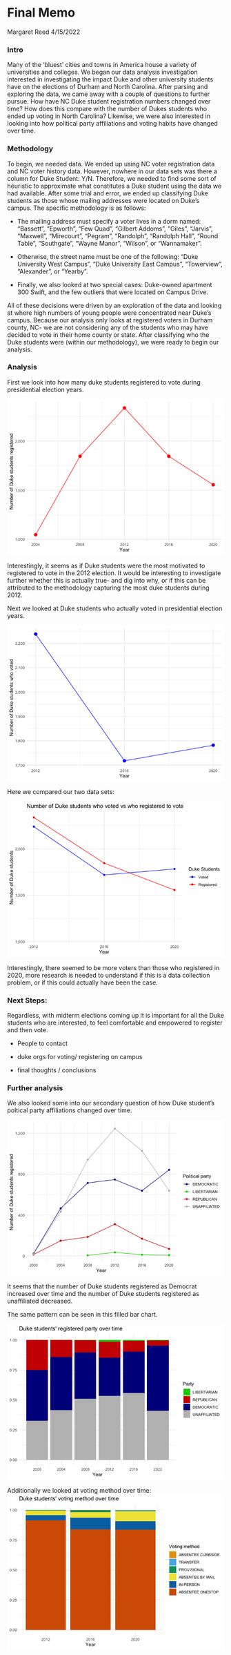 Final Memo
================
Margaret Reed
4/15/2022

### Intro

Many of the ‘bluest’ cities and towns in America house a variety of
universities and colleges. We began our data analysis investigation
interested in investigating the impact Duke and other university
students have on the elections of Durham and North Carolina. After
parsing and exploring the data, we came away with a couple of questions
to further pursue. How have NC Duke student registration numbers changed
over time? How does this compare with the number of Dukes students who
ended up voting in North Carolina? Likewise, we were also interested in
looking into how political party affiliations and voting habits have
changed over time.

### Methodology

To begin, we needed data. We ended up using NC voter registration data
and NC voter history data. However, nowhere in our data sets was there a
column for Duke Student: Y/N. Therefore, we needed to find some sort of
heuristic to approximate what constitutes a Duke student using the data
we had available. After some trial and error, we ended up classifying
Duke students as those whose mailing addresses were located on Duke’s
campus. The specific methodology is as follows:

  - The mailing address must specify a voter lives in a dorm named:
    “Bassett”, “Epworth”, “Few Quad”, “Gilbert Addoms”, “Giles”,
    “Jarvis”, “Maxwell”, “Mirecourt”, “Pegram”, “Randolph”, “Randolph
    Hall”, “Round Table”, “Southgate”, “Wayne Manor”, “Wilson”, or
    “Wannamaker”.

  - Otherwise, the street name must be one of the following: “Duke
    University West Campus”, “Duke University East Campus”, “Towerview”,
    “Alexander”, or “Yearby”.

  - Finally, we also looked at two special cases: Duke-owned apartment
    300 Swift, and the few outliers that were located on Campus Drive.

All of these decisions were driven by an exploration of the data and
looking at where high numbers of young people were concentrated near
Duke’s campus. Because our analysis only looks at registered voters in
Durham county, NC- we are not considering any of the students who may
have decided to vote in their home county or state. After classifying
who the Duke students were (within our methodology), we were ready to
begin our analysis.

### Analysis

First we look into how many duke students registered to vote during
presidential election years.

![](README_files/figure-gfm/reg-election-1.png)<!-- -->

Interestingly, it seems as if Duke students were the most motivated to
registered to vote in the 2012 election. It would be interesting to
investigate further whether this is actually true- and dig into why, or
if this can be attributed to the methodology capturing the most duke
students during 2012.

Next we looked at Duke students who actually voted in presidential
election years.

![](README_files/figure-gfm/voted-election-1.png)<!-- -->

Here we compared our two data sets:

![](README_files/figure-gfm/both-election-1.png)<!-- -->

Interestingly, there seemed to be more voters than those who registered
in 2020, more research is needed to understand if this is a data
collection problem, or if this could actually have been the case.

### Next Steps:

Regardless, with midterm elections coming up it is important for all the
Duke students who are interested, to feel comfortable and empowered to
register and then vote.

  - People to contact

  - duke orgs for voting/ registering on campus

  - final thoughts / conclusions

### Further analysis

We also looked some into our secondary question of how Duke student’s
poltical party affiliations changed over time.

![](README_files/figure-gfm/party-time-election-reg-1.png)<!-- -->

It seems that the number of Duke students registered as Democrat
increased over time and the number of Duke students registered as
unaffiliated decreased.

The same pattern can be seen in this filled bar chart.

![](README_files/figure-gfm/party-split-reg-1.png)<!-- -->

Additionally we looked at voting method over time:
![](README_files/figure-gfm/vote-method-1.png)<!-- -->
